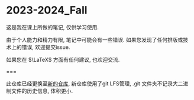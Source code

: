 # 2023-2024_Fall
这是我在课上所做的笔记, 仅供学习使用.

由于个人能力和精力有限, 笔记中可能会有一些错误. 如果您发现了任何排版或技术上的错误, 欢迎提交issue.

如果您在 $\LaTeX$ 方面有任何建议, 也欢迎交流.

===

此仓库已经更换至[新的仓库](https://github.com/YinFengQi/2023-2024_Fall-old), 新仓库使用了git LFS管理, .git 文件夹不记录大二进制文件的历史信息, 体积更小.
